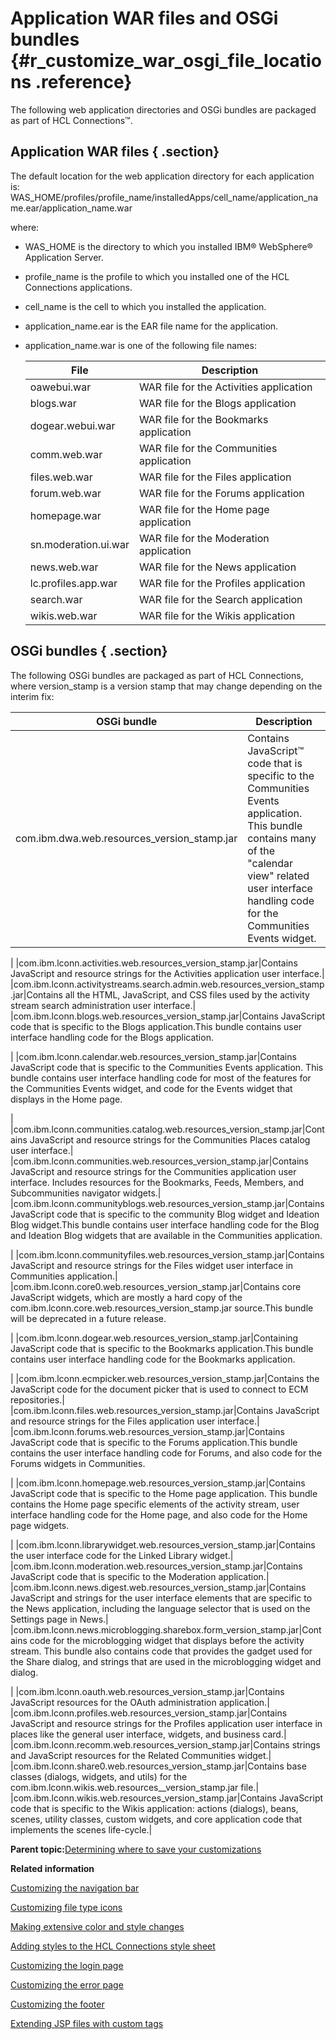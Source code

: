 # Application WAR files and OSGi bundles {#r_customize_war_osgi_file_locations .reference}

The following web application directories and OSGi bundles are packaged as part of HCL Connections™.

## Application WAR files { .section}

The default location for the web application directory for each application is: WAS\_HOME/profiles/profile\_name/installedApps/cell\_name/application\_name.ear/application\_name.war

where:

-   WAS\_HOME is the directory to which you installed IBM® WebSphere® Application Server.
-   profile\_name is the profile to which you installed one of the HCL Connections applications.
-   cell\_name is the cell to which you installed the application.
-   application\_name.ear is the EAR file name for the application.
-   application\_name.war is one of the following file names:

    |File|Description|
    |----|-----------|
    |oawebui.war|WAR file for the Activities application|
    |blogs.war|WAR file for the Blogs application|
    |dogear.webui.war|WAR file for the Bookmarks application|
    |comm.web.war|WAR file for the Communities application|
    |files.web.war|WAR file for the Files application|
    |forum.web.war|WAR file for the Forums application|
    |homepage.war|WAR file for the Home page application|
    |sn.moderation.ui.war|WAR file for the Moderation application|
    |news.web.war|WAR file for the News application|
    |lc.profiles.app.war|WAR file for the Profiles application|
    |search.war|WAR file for the Search application|
    |wikis.web.war|WAR file for the Wikis application|


## OSGi bundles { .section}

The following OSGi bundles are packaged as part of HCL Connections, where version\_stamp is a version stamp that may change depending on the interim fix:

|OSGi bundle|Description|
|-----------|-----------|
|com.ibm.dwa.web.resources\_version\_stamp.jar|Contains JavaScript™ code that is specific to the Communities Events application. This bundle contains many of the "calendar view" related user interface handling code for the Communities Events widget.

|
|com.ibm.lconn.activities.web.resources\_version\_stamp.jar|Contains JavaScript and resource strings for the Activities application user interface.|
|com.ibm.lconn.activitystreams.search.admin.web.resources\_version\_stamp.jar|Contains all the HTML, JavaScript, and CSS files used by the activity stream search administration user interface.|
|com.ibm.lconn.blogs.web.resources\_version\_stamp.jar|Contains JavaScript code that is specific to the Blogs application.This bundle contains user interface handling code for the Blogs application.

|
|com.ibm.lconn.calendar.web.resources\_version\_stamp.jar|Contains JavaScript code that is specific to the Communities Events application. This bundle contains user interface handling code for most of the features for the Communities Events widget, and code for the Events widget that displays in the Home page.

|
|com.ibm.lconn.communities.catalog.web.resources\_version\_stamp.jar|Contains JavaScript and resource strings for the Communities Places catalog user interface.|
|com.ibm.lconn.communities.web.resources\_version\_stamp.jar|Contains JavaScript and resource strings for the Communities application user interface. Includes resources for the Bookmarks, Feeds, Members, and Subcommunities navigator widgets.|
|com.ibm.lconn.communityblogs.web.resources\_version\_stamp.jar|Contains JavaScript code that is specific to the community Blog widget and Ideation Blog widget.This bundle contains user interface handling code for the Blog and Ideation Blog widgets that are available in the Communities application.

|
|com.ibm.lconn.communityfiles.web.resources\_version\_stamp.jar|Contains JavaScript and resource strings for the Files widget user interface in Communities application.|
|com.ibm.lconn.core0.web.resources\_version\_stamp.jar|Contains core JavaScript widgets, which are mostly a hard copy of the com.ibm.lconn.core.web.resources\_version\_stamp.jar source.This bundle will be deprecated in a future release.

|
|com.ibm.lconn.dogear.web.resources\_version\_stamp.jar|Containing JavaScript code that is specific to the Bookmarks application.This bundle contains user interface handling code for the Bookmarks application.

|
|com.ibm.lconn.ecmpicker.web.resources\_version\_stamp.jar|Contains the JavaScript code for the document picker that is used to connect to ECM repositories.|
|com.ibm.lconn.files.web.resources\_version\_stamp.jar|Contains JavaScript and resource strings for the Files application user interface.|
|com.ibm.lconn.forums.web.resources\_version\_stamp.jar|Contains JavaScript code that is specific to the Forums application.This bundle contains the user interface handling code for Forums, and also code for the Forums widgets in Communities.

|
|com.ibm.lconn.homepage.web.resources\_version\_stamp.jar|Contains JavaScript code that is specific to the Home page application. This bundle contains the Home page specific elements of the activity stream, user interface handling code for the Home page, and also code for the Home page widgets.

|
|com.ibm.lconn.librarywidget.web.resources\_version\_stamp.jar|Contains the user interface code for the Linked Library widget.|
|com.ibm.lconn.moderation.web.resources\_version\_stamp.jar|Contains JavaScript code that is specific to the Moderation application.|
|com.ibm.lconn.news.digest.web.resources\_version\_stamp.jar|Contains JavaScript and strings for the user interface elements that are specific to the News application, including the language selector that is used on the Settings page in News.|
|com.ibm.lconn.news.microblogging.sharebox.form\_version\_stamp.jar|Contains code for the microblogging widget that displays before the activity stream. This bundle also contains code that provides the gadget used for the Share dialog, and strings that are used in the microblogging widget and dialog.

|
|com.ibm.lconn.oauth.web.resources\_version\_stamp.jar|Contains JavaScript resources for the OAuth administration application.|
|com.ibm.lconn.profiles.web.resources\_version\_stamp.jar|Contains JavaScript and resource strings for the Profiles application user interface in places like the general user interface, widgets, and business card.|
|com.ibm.lconn.recomm.web.resources\_version\_stamp.jar|Contains strings and JavaScript resources for the Related Communities widget.|
|com.ibm.lconn.share0.web.resources\_version\_stamp.jar|Contains base classes \(dialogs, widgets, and utils\) for the com.ibm.lconn.wikis.web.resources\_\_version\_stamp.jar file.|
|com.ibm.lconn.wikis.web.resources\_version\_stamp.jar|Contains JavaScript code that is specific to the Wikis application: actions \(dialogs\), beans, scenes, utility classes, custom widgets, and core application code that implements the scenes life-cycle.|

**Parent topic:**[Determining where to save your customizations](../customize/t_customize_find_custom_directory.md)

**Related information**  


[Customizing the navigation bar](../customize/t_admin_navbar_create_files.md)

[Customizing file type icons](../customize/t_admin_files_customize_icons.md)

[Making extensive color and style changes](../customize/t_admin_common_change_font_styles.md)

[Adding styles to the HCL Connections style sheet](../customize/t_admin_navbar_change_style.md)

[Customizing the login page](../customize/t_admin_common_customize_login_screen.md)

[Customizing the error page](../customize/t_customize_error_page.md)

[Customizing the footer](../customize/t_admin_common_add_footer_link.md)

[Extending JSP files with custom tags](../customize/t_customize_tag_files.md)

